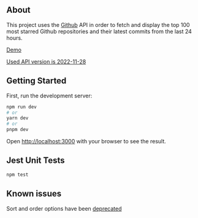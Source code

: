 ## About

This project uses the [Github](https://docs.github.com/en/rest) API in order to fetch and display the top 100 most starred Github repositories and their latest commits from the last 24 hours.

[Demo](https://top-github-repos-browser.vercel.app)

[Used API version is 2022-11-28](https://docs.github.com/en/rest/search?apiVersion=2022-11-28)

## Getting Started

First, run the development server:

```bash
npm run dev
# or
yarn dev
# or
pnpm dev
```

Open [http://localhost:3000](http://localhost:3000) with your browser to see the result.

## Jest Unit Tests

```bash
npm test
```

## Known issues

Sort and order options have been [deprecated](https://github.blog/changelog/2023-03-10-changes-to-the-code-search-api)
